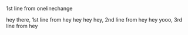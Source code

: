 1st line from onelinechange


hey there, 1st line from hey
hey hey hey, 2nd line from hey
hey yooo, 3rd line from hey
